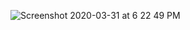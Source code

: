 ![Screenshot 2020-03-31 at 6 22 49 PM](https://user-images.githubusercontent.com/44470728/78025992-c23ae500-737c-11ea-8343-d1c04635320e.png)
